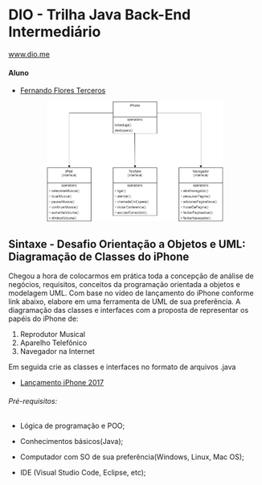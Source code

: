 # DIO - Trilha Java Back-End Intermediário

www.dio.me

#### Aluno

-   [Fernando Flores Terceros](https://github.com/jciterceros)

<div align="center">
<img alt="Desafio UML Santander Bootcamp 2023 - Backend Java" title="Deafio UML Santander Bootcamp 2023 - Backend Java" width="350px" src="https://github.com/jciterceros/Santander-Bootcamp-2023-Backend-Java/blob/main/imagens/Desafio%20UML%20iPhone.jpg">
</div>

## Sintaxe - Desafio Orientação a Objetos e UML: Diagramação de Classes do iPhone

Chegou a hora de colocarmos em prática toda a concepção de análise de negócios, requisitos, conceitos da programação orientada a objetos e modelagem UML. Com base no vídeo de lançamento do iPhone conforme link abaixo, elabore em uma ferramenta de UML de sua preferência. A diagramação das classes e interfaces com a proposta de representar os papéis do iPhone de:

1. Reprodutor Musical
2. Aparelho Telefônico
3. Navegador na Internet

Em seguida crie as classes e interfaces no formato de arquivos .java

-   [Lançamento iPhone 2017](https://www.youtube.com/watch?v=9ou608QQRq8)

###### Pré-requisitos:

-   Lógica de programação e POO;

-   Conhecimentos básicos(Java);

-   Computador com SO de sua preferência(Windows, Linux, Mac OS);

-   IDE (Visual Studio Code, Eclipse, etc);
